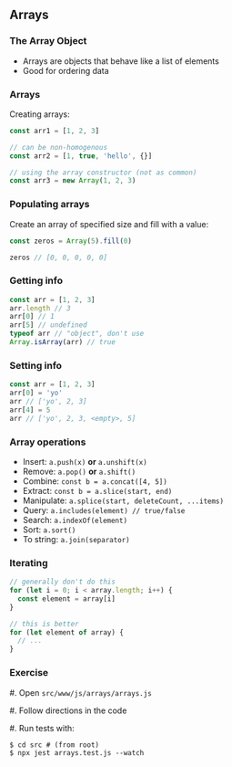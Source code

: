 ## Arrays

### The Array Object

- Arrays are objects that behave like a list of elements
- Good for ordering data

### Arrays

Creating arrays:

```javascript
const arr1 = [1, 2, 3]

// can be non-homogenous
const arr2 = [1, true, 'hello', {}]

// using the array constructor (not as common)
const arr3 = new Array(1, 2, 3)
```

### Populating arrays

Create an array of specified size and fill with a value:

```javascript
const zeros = Array(5).fill(0)

zeros // [0, 0, 0, 0, 0]
```

### Getting info

```javascript
const arr = [1, 2, 3]
arr.length // 3
arr[0] // 1
arr[5] // undefined
typeof arr // "object", don't use
Array.isArray(arr) // true
```

### Setting info

```javascript
const arr = [1, 2, 3]
arr[0] = 'yo'
arr // ['yo', 2, 3]
arr[4] = 5
arr // ['yo', 2, 3, <empty>, 5]
```

### Array operations

- Insert:     `a.push(x)` **or** `a.unshift(x)`
- Remove:     `a.pop()` **or** `a.shift()`
- Combine:    `const b = a.concat([4, 5])`
- Extract:    `const b = a.slice(start, end)`
- Manipulate: `a.splice(start, deleteCount, ...items)`
- Query:      `a.includes(element) // true/false`
- Search:     `a.indexOf(element)`
- Sort:       `a.sort()`
- To string:  `a.join(separator)`

### Iterating

```javascript
// generally don't do this
for (let i = 0; i < array.length; i++) {
  const element = array[i]
}

// this is better
for (let element of array) {
  // ...
}
```

### Exercise


#. Open `src/www/js/arrays/arrays.js`

#. Follow directions in the code

#. Run tests with:

```shell
$ cd src # (from root)
$ npx jest arrays.test.js --watch
```
